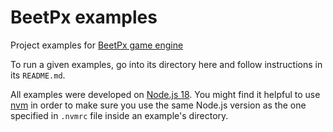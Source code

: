 # BeetPx examples

Project examples for [BeetPx game engine](https://beetpx.dev/)

To run a given examples, go into its directory here and follow instructions in its `README.md`.

All examples were developed on [Node.js 18](https://nodejs.org/docs/latest-v18.x/api/index.html).
You might find it helpful to use [nvm](https://github.com/nvm-sh/nvm#installing-and-updating)
in order to make sure you use the same Node.js version as the one specified in `.nvmrc` file
inside an example's directory.
